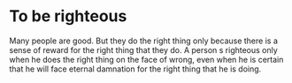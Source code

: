 # To be righteous

Many people are good. But they do the right thing only because there is a sense of reward for the right thing that they do. A person s righteous only when he does the right thing on the face of wrong, even when he is certain that he will face eternal damnation for the right thing that he is doing.
